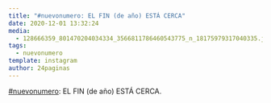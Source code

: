 ```yaml
---
title: "#nuevonumero: EL FIN (de año) ESTÁ CERCA"
date: 2020-12-01 13:32:24
media: 
  - 128666359_801470204034334_3566811786460543775_n_18175979317040335.jpg
tags: 
  - nuevonumero
template: instagram
author: 24paginas
---
```


[#nuevonumero](/tags/nuevonumero): EL FIN (de año) ESTÁ CERCA.
